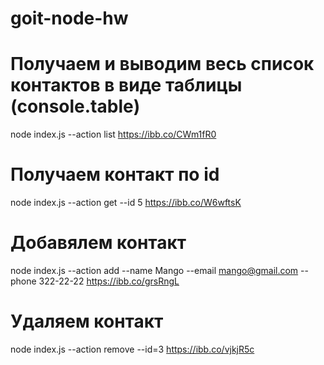 # goit-node-hw

# Получаем и выводим весь список контактов в виде таблицы (console.table)

node index.js --action list
https://ibb.co/CWm1fR0

# Получаем контакт по id

node index.js --action get --id 5
https://ibb.co/W6wftsK

# Добавялем контакт

node index.js --action add --name Mango --email mango@gmail.com --phone 322-22-22
https://ibb.co/grsRngL

# Удаляем контакт

node index.js --action remove --id=3
https://ibb.co/vjkjR5c
